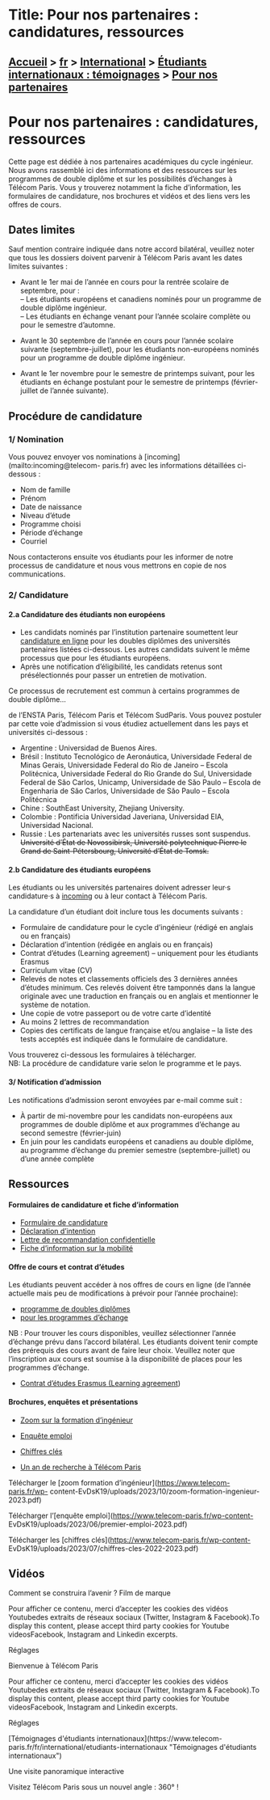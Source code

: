 # Title: Pour nos partenaires : candidatures, ressources

## [Accueil](https://www.telecom-paris.fr "https://www.telecom-paris.fr") > [fr](https://www.telecom-paris.fr/fr "fr") > [International](https://www.telecom-paris.fr/fr/international "International") > [Étudiants internationaux : témoignages](https://www.telecom-paris.fr/fr/international/etudiants "Étudiants internationaux : témoignages") > [Pour nos partenaires](https://www.telecom-paris.fr/fr/international/etudiants/candidatures-ressources)

[](https://www.telecom-paris.fr/fr/accueil)

# Pour nos partenaires : candidatures, ressources

Cette page est dédiée à nos partenaires académiques du cycle ingénieur.  
Nous avons rassemblé ici des informations et des ressources sur les programmes
de double diplôme et sur les possibilités d’échanges à Télécom Paris. Vous y
trouverez notamment la fiche d’information, les formulaires de candidature,
nos brochures et vidéos et des liens vers les offres de cours.

## Dates limites

Sauf mention contraire indiquée dans notre accord bilatéral, veuillez noter
que tous les dossiers doivent parvenir à Télécom Paris avant les dates limites
suivantes :

  * Avant le 1er mai de l’année en cours pour la rentrée scolaire de septembre, pour :  
– Les étudiants européens et canadiens nominés pour un programme de double
diplôme ingénieur.  
– Les étudiants en échange venant pour l’année scolaire complète ou pour le
semestre d’automne.

  * Avant le 30 septembre de l’année en cours pour l’année scolaire suivante (septembre-juillet), pour les étudiants non-européens nominés pour un programme de double diplôme ingénieur.
  * Avant le 1er novembre pour le semestre de printemps suivant, pour les étudiants en échange postulant pour le semestre de printemps (février-juillet de l’année suivante).

## Procédure de candidature

### 1/ Nomination

Vous pouvez envoyer vos nominations à [incoming](mailto:incoming@telecom-
paris.fr) avec les informations détaillées ci-dessous :

  * Nom de famille
  * Prénom
  * Date de naissance
  * Niveau d’étude
  * Programme choisi
  * Période d’échange
  * Courriel

Nous contacterons ensuite vos étudiants pour les informer de notre processus
de candidature et nous vous mettrons en copie de nos communications.

### 2/ Candidature

#### 2.a Candidature des étudiants non européens

  * Les candidats nominés par l’institution partenaire soumettent leur [candidature en ligne](https://admission.ip-paris.fr/) pour les doubles diplômes des universités partenaires listées ci-dessous. Les autres candidats suivent le même processus que pour les étudiants européens.
  * Après une notification d’éligibilité, les candidats retenus sont présélectionnés pour passer un entretien de motivation.

Ce processus de recrutement est commun à certains programmes de double
diplôme...

de l’ENSTA Paris, Télécom Paris et Télécom SudParis. Vous pouvez postuler par
cette voie d’admission si vous étudiez actuellement dans les pays et
universités ci-dessous :

  * Argentine : Universidad de Buenos Aires.
  * Brésil : Instituto Tecnológico de Aeronáutica, Universidade Federal de Minas Gerais, Universidade Federal do Rio de Janeiro – Escola Politécnica, Universidade Federal do Rio Grande do Sul, Universidade Federal de Săo Carlos, Unicamp, Universidade de Săo Paulo – Escola de Engenharia de Săo Carlos, Universidade de Săo Paulo – Escola Politécnica
  * Chine : SouthEast University, Zhejiang University.
  * Colombie : Pontificia Universidad Javeriana, Universidad EIA, Universidad Nacional.
  * Russie : Les partenariats avec les universités russes sont suspendus. ~~Université d’État de Novossibirsk, Université polytechnique Pierre le Grand de Saint-Pétersbourg, Université d’État de Tomsk.~~

#### 2.b Candidature des étudiants européens

Les étudiants ou les universités partenaires doivent adresser leur·s
candidature·s à [incoming](mailto:incoming@telecom-paris.fr) ou à leur contact
à Télécom Paris.

La candidature d’un étudiant doit inclure tous les documents suivants :

  * Formulaire de candidature pour le cycle d’ingénieur (rédigé en anglais ou en français)
  * Déclaration d’intention (rédigée en anglais ou en français)
  * Contrat d’études (Learning agreement) – uniquement pour les étudiants Erasmus
  * Curriculum vitae (CV)
  * Relevés de notes et classements officiels des 3 dernières années d’études minimum. Ces relevés doivent être tamponnés dans la langue originale avec une traduction en français ou en anglais et mentionner le système de notation.
  * Une copie de votre passeport ou de votre carte d’identité
  * Au moins 2 lettres de recommandation
  * Copies des certificats de langue française et/ou anglaise – la liste des tests acceptés est indiquée dans le formulaire de candidature.

Vous trouverez ci-dessous les formulaires à télécharger.  
NB: La procédure de candidature varie selon le programme et le pays.

#### 3/ Notification d’admission

Les notifications d’admission seront envoyées par e-mail comme suit :

  * À partir de mi-novembre pour les candidats non-européens aux programmes de double diplôme et aux programmes d’échange au second semestre (février-juin)
  * En juin pour les candidats européens et canadiens au double diplôme, au programme d’échange du premier semestre (septembre-juillet) ou d’une année complète

## Ressources

#### Formulaires de candidature et fiche d’information

  * [Formulaire de candidature](https://www.telecom-paris.fr/wp-content-EvDsK19/uploads/2021/07/Application-form-2022-2023-Telecom-Paris.pdf)
  * [Déclaration d’intention](https://www.telecom-paris.fr/wp-content-EvDsK19/uploads/2021/04/Statement-Purpose-Telecom-Paris.pdf)
  * [Lettre de recommandation confidentielle](https://www.telecom-paris.fr/wp-content-EvDsK19/uploads/2021/04/referee-letter-Telecom-Paris.pdf)
  * [Fiche d’information sur la mobilité](https://www.telecom-paris.fr/wp-content-EvDsK19/uploads/2021/07/Information-Sheet-Mobility-programs-Telecom-Paris.pdf)

#### Offre de cours et contrat d’études

Les étudiants peuvent accéder à nos offres de cours en ligne (de l’année
actuelle mais peu de modifications à prévoir pour l’année prochaine):

  * [programme de doubles diplômes](https://synapses.telecom-paris.fr/catalogue/2020-2021/diplome/4/ING-diplome-d-ingenieur)
  * [pour les programmes d’échange](https://synapses.telecom-paris.fr/catalogue/2022-2023/diplome/1/PEI-echange-international-non-diplomant)   

NB : Pour trouver les cours disponibles, veuillez sélectionner l’année
d’échange prévu dans l’accord bilatéral. Les étudiants doivent tenir compte
des prérequis des cours avant de faire leur choix. Veuillez noter que
l’inscription aux cours est soumise à la disponibilité de places pour les
programmes d’échange.

  * [Contrat d’études Erasmus (Learning agreement](https://www.telecom-paris.fr/wp-content-EvDsK19/uploads/2021/04/Application-form-Learning-agreement-Telecom-Paris.pdf))

#### Brochures, enquêtes et présentations

  * [Zoom sur la formation d’ingénieur](https://www.telecom-paris.fr/wp-content-EvDsK19/uploads/2023/10/zoom-formation-ingenieur-2023.pdf)
  * [Enquête emploi](https://www.telecom-paris.fr/wp-content-EvDsK19/uploads/2023/06/premier-emploi-2023.pdf)  

  * [Chiffres clés](https://www.telecom-paris.fr/wp-content-EvDsK19/uploads/2023/07/chiffres-cles-2022-2023.pdf)  

  * [Un an de recherche à Télécom Paris](https://www.telecom-paris.fr/fr/recherche/retrospective-un-an)

Télécharger le [zoom formation d’ingénieur](https://www.telecom-paris.fr/wp-
content-EvDsK19/uploads/2023/10/zoom-formation-ingenieur-2023.pdf)  

Télécharger l’[enquête emploi](https://www.telecom-paris.fr/wp-content-
EvDsK19/uploads/2023/06/premier-emploi-2023.pdf)  

Télécharger les [chiffres clés](https://www.telecom-paris.fr/wp-content-
EvDsK19/uploads/2023/07/chiffres-cles-2022-2023.pdf)  

## Vidéos

Comment se construira l’avenir ? Film de marque

Pour afficher ce contenu, merci d’accepter les cookies des vidéos Youtubedes
extraits de réseaux sociaux (Twitter, Instagram & Facebook).To display this
content, please accept third party cookies for Youtube videosFacebook,
Instagram and Linkedin excerpts.

Réglages

Bienvenue à Télécom Paris

Pour afficher ce contenu, merci d’accepter les cookies des vidéos Youtubedes
extraits de réseaux sociaux (Twitter, Instagram & Facebook).To display this
content, please accept third party cookies for Youtube videosFacebook,
Instagram and Linkedin excerpts.

Réglages

[Témoignages d'étudiants internationaux](https://www.telecom-
paris.fr/fr/international/etudiants-internationaux "Témoignages d'étudiants
internationaux")

Une visite panoramique interactive  

Visitez Télécom Paris sous un nouvel angle : 360° !

[](https://visite-interactive.com/telecom_paris/)

